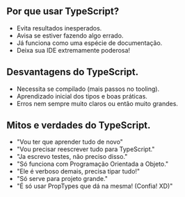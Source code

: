 ## Por que usar TypeScript?

- Evita resultados inesperados.
- Avisa se estiver fazendo algo errado.
- Já funciona como uma espécie de documentação.
- Deixa sua IDE extremamente poderosa!

## Desvantagens do TypeScript.

- Necessita se compilado (mais passos no tooling).
- Aprendizado inicial dos tipos e boas práticas.
- Erros nem sempre muito claros ou então muito grandes.

## Mitos e verdades do TypeScript.

- "Vou ter que aprender tudo de novo"
- "Vou precisar reescrever tudo para TypeScript."
- "Ja escrevo testes, não preciso disso."
- "Só funciona com Programação Orientada a Objeto."
- "Ele é verboso demais, precisa tipar tudo!"
- "Só serve para projeto grande."
- "É só usar PropTypes que dá na mesma! (Confia! XD)"
